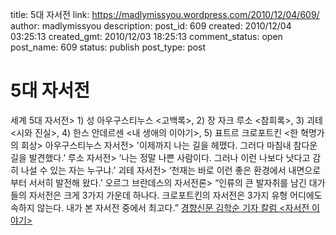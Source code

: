 title: 5대 자서전
link: https://madlymissyou.wordpress.com/2010/12/04/609/
author: madlymissyou
description: 
post_id: 609
created: 2010/12/04 03:25:13
created_gmt: 2010/12/03 18:25:13
comment_status: open
post_name: 609
status: publish
post_type: post

# 5대 자서전

세계 5대 자서전> 1) 성 아우구스티누스 <고백록>, 2) 장 자크 루소 <참회록>, 3) 괴테 <시와 진실>, 4) 한스 안데르센 <내 생애의 이야기>, 5) 표트르 크로포트킨 <한 혁명가의 회상> 아우구스티누스 자서전> '이제까지 나는 길을 헤맸다. 그러다 마침내 참다운 길을 발견했다.’ 루소 자서전> ‘나는 정말 나쁜 사람이다. 그러나 이런 나보다 낫다고 감히 나설 수 있는 자는 누구냐.’ 괴테 자서전> ‘천재는 바로 이런 좋은 환경에서 내면으로부터 서서히 발전해 왔다.’ 오르그 브란데스의 자서전론> “인류의 큰 발자취를 남긴 대가들의 자서전은 크게 3가지 가운데 하나다. 크로포트킨의 자서전은 3가지 유형 어디에도 속하지 않는다. 내가 본 자서전 중에서 최고다.” [경향신문 김학순 기자 칼럼 <자서전 이야기>](http://news.khan.co.kr/kh_news/khan_art_view.html?artid=201012032021395&code=900308RT)